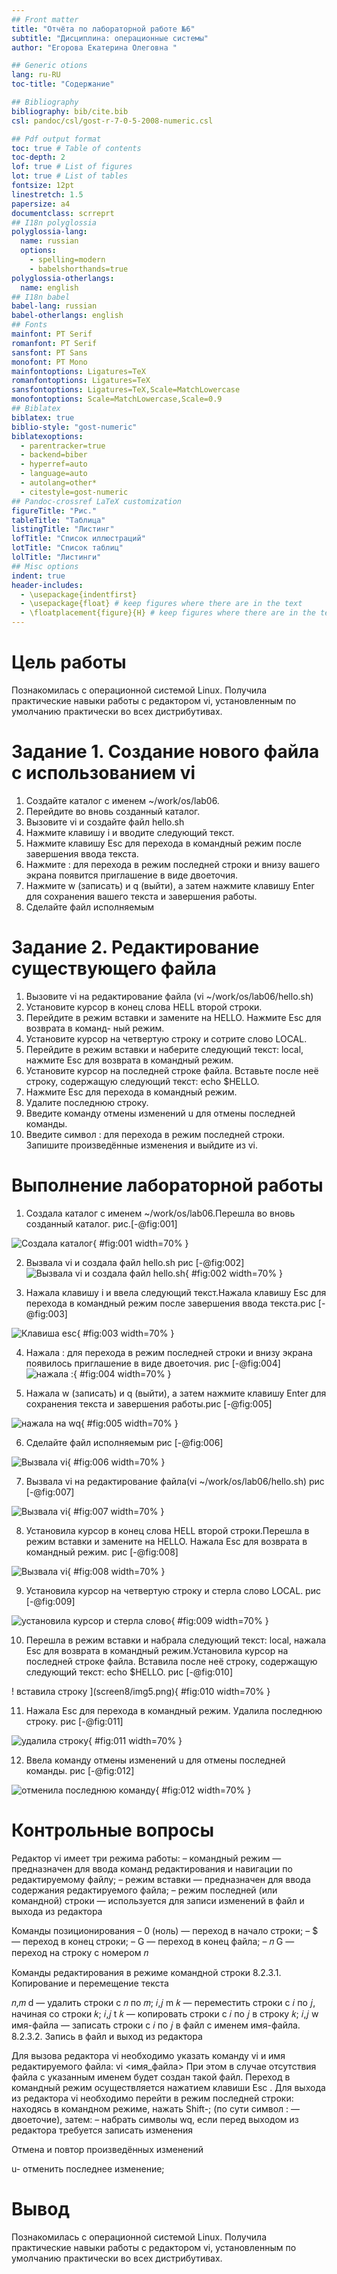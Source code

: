 ```yaml
---
## Front matter
title: "Отчёта по лабораторной работе №6"
subtitle: "Дисциплина: операционные системы"
author: "Егорова Екатерина Олеговна "

## Generic otions
lang: ru-RU
toc-title: "Содержание"

## Bibliography
bibliography: bib/cite.bib
csl: pandoc/csl/gost-r-7-0-5-2008-numeric.csl

## Pdf output format
toc: true # Table of contents
toc-depth: 2
lof: true # List of figures
lot: true # List of tables
fontsize: 12pt
linestretch: 1.5
papersize: a4
documentclass: scrreprt
## I18n polyglossia
polyglossia-lang:
  name: russian
  options:
	- spelling=modern
	- babelshorthands=true
polyglossia-otherlangs:
  name: english
## I18n babel
babel-lang: russian
babel-otherlangs: english
## Fonts
mainfont: PT Serif
romanfont: PT Serif
sansfont: PT Sans
monofont: PT Mono
mainfontoptions: Ligatures=TeX
romanfontoptions: Ligatures=TeX
sansfontoptions: Ligatures=TeX,Scale=MatchLowercase
monofontoptions: Scale=MatchLowercase,Scale=0.9
## Biblatex
biblatex: true
biblio-style: "gost-numeric"
biblatexoptions:
  - parentracker=true
  - backend=biber
  - hyperref=auto
  - language=auto
  - autolang=other*
  - citestyle=gost-numeric
## Pandoc-crossref LaTeX customization
figureTitle: "Рис."
tableTitle: "Таблица"
listingTitle: "Листинг"
lofTitle: "Список иллюстраций"
lotTitle: "Список таблиц"
lolTitle: "Листинги"
## Misc options
indent: true
header-includes:
  - \usepackage{indentfirst}
  - \usepackage{float} # keep figures where there are in the text
  - \floatplacement{figure}{H} # keep figures where there are in the text
---
```


# Цель работы
 Познакомилась с операционной системой Linux. Получила практические навыки работы с редактором vi, установленным по умолчанию практически во всех дистрибутивах.

# Задание 1. Создание нового файла с использованием vi
1. Создайте каталог с именем ~/work/os/lab06.
2. Перейдите во вновь созданный каталог.
3. Вызовите vi и создайте файл hello.sh
4. Нажмите клавишу i и вводите следующий текст.
5. Нажмите клавишу Esc для перехода в командный режим после завершения ввода
текста.
6. Нажмите : для перехода в режим последней строки и внизу вашего экрана появится
приглашение в виде двоеточия.
7. Нажмите w (записать) и q (выйти), а затем нажмите клавишу Enter для сохранения
вашего текста и завершения работы.
8. Сделайте файл исполняемым
# Задание 2. Редактирование существующего файла

1. Вызовите vi на редактирование файла (vi ~/work/os/lab06/hello.sh)
2. Установите курсор в конец слова HELL второй строки.
3. Перейдите в режим вставки и замените на HELLO. Нажмите Esc для возврата в команд-
ный режим.
4. Установите курсор на четвертую строку и сотрите слово LOCAL.
5. Перейдите в режим вставки и наберите следующий текст: local, нажмите Esc для
возврата в командный режим.
6. Установите курсор на последней строке файла. Вставьте после неё строку, содержащую
следующий текст: echo $HELLO.
7. Нажмите Esc для перехода в командный режим.
8. Удалите последнюю строку.
9. Введите команду отмены изменений u для отмены последней команды.
10. Введите символ : для перехода в режим последней строки. Запишите произведённые
изменения и выйдите из vi.

# Выполнение лабораторной работы

1.  Создала каталог с именем ~/work/os/lab06.Перешла во вновь созданный каталог. рис.[-@fig:001]
 
![ Cоздала каталог](screen8/img97.png){ #fig:001 width=70% } 
 
2. Вызвала vi и создала файл hello.sh рис [-@fig:002]
![ Вызвала vi и создала файл hello.sh ](screen8/img76.png){ #fig:002 width=70% } 


3. Нажала клавишу i и ввела следующий текст.Нажала клавишу Esc для перехода в командный режим после завершения ввода текста.рис [-@fig:003] 

![Клавиша esc](screen8/img02.png){ #fig:003 width=70% } 


4. Нажала : для перехода в режим последней строки и внизу экрана появилось
приглашение в виде двоеточия.  рис [-@fig:004] 
![нажала :](screen8/img02.png){ #fig:004 width=70% } 

5. Нажала w (записать) и q (выйти), а затем нажмите клавишу Enter для сохранения
текста и завершения работы.рис [-@fig:005] 

![нажала  на wq ](screen8/img5.png){ #fig:005 width=70% } 

6. Сделайте файл исполняемым рис [-@fig:006] 

![Вызвала vi ](screen8/img2.png){ #fig:006 width=70% } 



7. Вызвала vi на редактирование файла(vi ~/work/os/lab06/hello.sh) рис [-@fig:007] 

![Вызвала vi ](screen8/img89.png){ #fig:007 width=70% } 


8. Установила курсор в конец слова HELL второй строки.Перешла в режим вставки и замените на HELLO. Нажала Esc для возврата в командный режим.  рис [-@fig:008] 

![Вызвала vi ](screen8/img3.png){ #fig:008 width=70% } 


9. Установила курсор на четвертую строку и стерла слово LOCAL. рис [-@fig:009] 

![установила курсор и стерла слово](screen8/img4.png){ #fig:009 width=70% } 

10. Перешла в режим вставки и набрала следующий текст: local, нажала Esc для
возврата в командный режим.Установила курсор на последней строке файла. Вставила после неё строку, содержащую следующий текст: echo $HELLO. рис [-@fig:010]

!  вставила строку ](screen8/img5.png){ #fig:010 width=70% } 

11.   Нажала Esc для перехода в командный режим. Удалила последнюю строку. рис [-@fig:011]

![ удалила строку ](screen8/img02.png){ #fig:011 width=70% } 


12. Ввела команду отмены изменений u для отмены последней команды. рис [-@fig:012]

![ отменила последнюю команду ](screen8/img5.png){ #fig:012 width=70% }

# Контрольные вопросы

Редактор vi имеет три режима работы:
– командный режим — предназначен для ввода команд редактирования и навигации по
редактируемому файлу;
– режим вставки — предназначен для ввода содержания редактируемого файла;
– режим последней (или командной) строки — используется для записи изменений в файл
и выхода из редактора

Команды позиционирования
– 0 (ноль) — переход в начало строки;
– $ — переход в конец строки;
– G — переход в конец файла;
– 𝑛 G — переход на строку с номером 𝑛

Команды редактирования в режиме командной строки
8.2.3.1. Копирование и перемещение текста

𝑛,𝑚 d — удалить строки с 𝑛 по 𝑚;
𝑖,𝑗 m 𝑘 — переместить строки с 𝑖 по 𝑗, начиная со строки 𝑘;
𝑖,𝑗 t 𝑘 — копировать строки с 𝑖 по 𝑗 в строку 𝑘;
𝑖,𝑗 w имя-файла — записать строки с 𝑖 по 𝑗 в файл с именем имя-файла.
8.2.3.2. Запись в файл и выход из редактора

Для вызова редактора vi необходимо указать команду vi и имя редактируемого файла:
vi <имя_файла>
При этом в случае отсутствия файла с указанным именем будет создан такой файл.
Переход в командный режим осуществляется нажатием клавиши Esc . Для выхода из
редактора vi необходимо перейти в режим последней строки: находясь в командном
режиме, нажать Shift-; (по сути символ : — двоеточие), затем:
– набрать символы wq, если перед выходом из редактора требуется записать изменения


Отмена и повтор произведённых изменений

u- отменить последнее изменение;

# Вывод
 Познакомилась с операционной системой Linux. Получила практические навыки работы с редактором vi, установленным по умолчанию практически во всех дистрибутивах.

